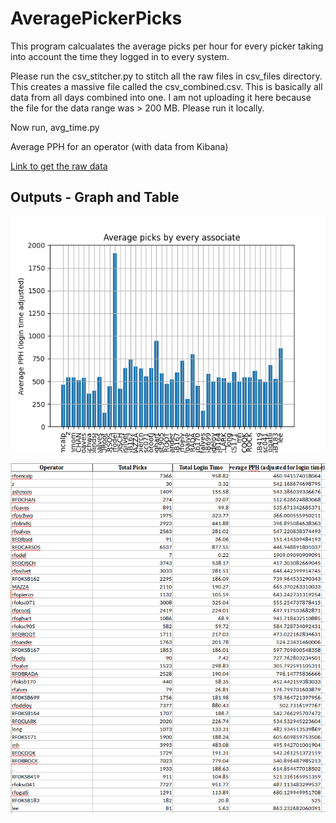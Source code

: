 # AveragePickerPicks

This program calcualates the average picks per hour for every picker taking into account the time they logged in to every system. 

Please run the csv_stitcher.py to stitch all the raw files in csv_files directory. This creates a massive file called the csv_combined.csv. This is basically all data from all days combined into one. I am not uploading it here because the file for the data range was > 200 MB. Please run it locally.

Now run, avg_time.py


Average PPH for an operator (with data from Kibana) 

[Link to get the raw data](https://sunflower.kb.us-central1.gcp.cloud.es.io:9243/app/discover#/?_g=(filters:!(),refreshInterval:(pause:!t,value:0),time:(from:now-6h,to:now))&_a=(columns:!(system_name,message,operator_id),filters:!(),index:ce572630-0f58-11ed-bd81-e7f3585b181b,interval:auto,query:(language:kuery,query:'(%22user_logout%22%20or%20%22user_login%22%20or%20(%22OB1-Interface%22%20and%20%22PICKCOMPLETE%22))%20'),sort:!(!('@timestamp',desc))))

## Outputs - Graph and Table

 ![Output Plot](Images/output_graph.png)

 ![Output Plot](Images/output_table.png)

